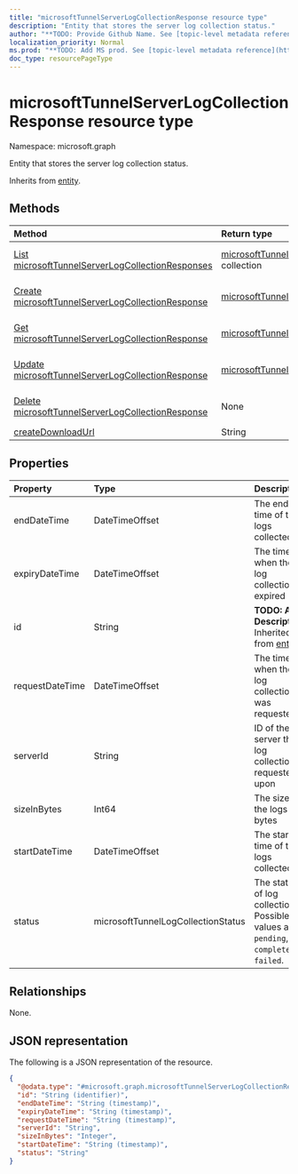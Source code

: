 ```yaml
---
title: "microsoftTunnelServerLogCollectionResponse resource type"
description: "Entity that stores the server log collection status."
author: "**TODO: Provide Github Name. See [topic-level metadata reference](https://msgo.azurewebsites.net/add/document/guidelines/metadata.html#topic-level-metadata)**"
localization_priority: Normal
ms.prod: "**TODO: Add MS prod. See [topic-level metadata reference](https://msgo.azurewebsites.net/add/document/guidelines/metadata.html#topic-level-metadata)**"
doc_type: resourcePageType
---
```


# microsoftTunnelServerLogCollectionResponse resource type

Namespace: microsoft.graph



Entity that stores the server log collection status.


Inherits from [entity](../resources/entity.md).

## Methods
|Method|Return type|Description|
|:---|:---|:---|
|[List microsoftTunnelServerLogCollectionResponses](../api/microsofttunnelserverlogcollectionresponse-list.md)|[microsoftTunnelServerLogCollectionResponse](../resources/microsofttunnelserverlogcollectionresponse.md) collection|Get a list of the [microsoftTunnelServerLogCollectionResponse](../resources/microsofttunnelserverlogcollectionresponse.md) objects and their properties.|
|[Create microsoftTunnelServerLogCollectionResponse](../api/microsofttunnelserverlogcollectionresponse-create.md)|[microsoftTunnelServerLogCollectionResponse](../resources/microsofttunnelserverlogcollectionresponse.md)|Create a new [microsoftTunnelServerLogCollectionResponse](../resources/microsofttunnelserverlogcollectionresponse.md) object.|
|[Get microsoftTunnelServerLogCollectionResponse](../api/microsofttunnelserverlogcollectionresponse-get.md)|[microsoftTunnelServerLogCollectionResponse](../resources/microsofttunnelserverlogcollectionresponse.md)|Read the properties and relationships of a [microsoftTunnelServerLogCollectionResponse](../resources/microsofttunnelserverlogcollectionresponse.md) object.|
|[Update microsoftTunnelServerLogCollectionResponse](../api/microsofttunnelserverlogcollectionresponse-update.md)|[microsoftTunnelServerLogCollectionResponse](../resources/microsofttunnelserverlogcollectionresponse.md)|Update the properties of a [microsoftTunnelServerLogCollectionResponse](../resources/microsofttunnelserverlogcollectionresponse.md) object.|
|[Delete microsoftTunnelServerLogCollectionResponse](../api/microsofttunnelserverlogcollectionresponse-delete.md)|None|Deletes a [microsoftTunnelServerLogCollectionResponse](../resources/microsofttunnelserverlogcollectionresponse.md) object.|
|[createDownloadUrl](../api/microsofttunnelserverlogcollectionresponse-createdownloadurl.md)|String|**TODO: Add Description**|

## Properties
|Property|Type|Description|
|:---|:---|:---|
|endDateTime|DateTimeOffset|The end time of the logs collected|
|expiryDateTime|DateTimeOffset|The time when the log collection is expired|
|id|String|**TODO: Add Description** Inherited from [entity](../resources/entity.md)|
|requestDateTime|DateTimeOffset|The time when the log collection was requested|
|serverId|String|ID of the server the log collection is requested upon|
|sizeInBytes|Int64|The size of the logs in bytes|
|startDateTime|DateTimeOffset|The start time of the logs collected |
|status|microsoftTunnelLogCollectionStatus|The status of log collection. Possible values are: `pending`, `completed`, `failed`.|

## Relationships
None.

## JSON representation
The following is a JSON representation of the resource.
<!-- {
  "blockType": "resource",
  "keyProperty": "id",
  "@odata.type": "microsoft.graph.microsoftTunnelServerLogCollectionResponse",
  "baseType": "microsoft.graph.entity",
  "openType": false
}
-->
``` json
{
  "@odata.type": "#microsoft.graph.microsoftTunnelServerLogCollectionResponse",
  "id": "String (identifier)",
  "endDateTime": "String (timestamp)",
  "expiryDateTime": "String (timestamp)",
  "requestDateTime": "String (timestamp)",
  "serverId": "String",
  "sizeInBytes": "Integer",
  "startDateTime": "String (timestamp)",
  "status": "String"
}
```

